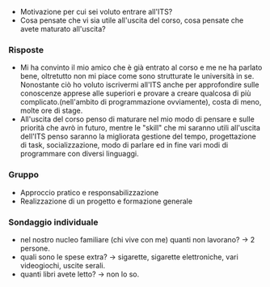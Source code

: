 - Motivazione per cui sei voluto entrare all'ITS?
- Cosa pensate che vi sia utile all'uscita del corso, cosa pensate che avete maturato all'uscita?

### Risposte

- Mi ha convinto il mio amico che è già entrato al corso e me ne ha parlato bene,  oltretutto non mi piace come sono strutturate le università in se. Nonostante ciò ho voluto iscrivermi all'ITS anche per approfondire sulle conoscenze apprese alle superiori e provare a creare qualcosa di più complicato.(nell'ambito di programmazione ovviamente), costa di meno, molte ore di stage.
- All'uscita del corso penso di maturare nel mio modo di pensare e sulle priorità che avrò in futuro, mentre le "skill" che mi saranno utili all'uscita dell'ITS penso saranno la migliorata gestione del tempo, progettazione di task, socializzazione, modo di parlare ed in fine vari modi di programmare con diversi linguaggi.

### Gruppo

- Approccio pratico e responsabilizzazione
- Realizzazione di un progetto e formazione generale

### Sondaggio individuale

- nel nostro nucleo familiare (chi vive con me) quanti non lavorano? $\to$ 2 persone.
- quali sono le spese extra? $\to$ sigarette, sigarette elettroniche, vari videogiochi, uscite serali.
- quanti libri avete letto? $\to$ non lo so.